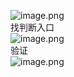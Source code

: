 ![image.png](https://cdn.nlark.com/yuque/0/2023/png/22837360/1695866422190-7276c111-166d-423f-a546-3aadc51e4867.png#averageHue=%23f2f1f1&clientId=u24be56f7-63c2-4&from=paste&height=115&id=u84a185d3&originHeight=204&originWidth=696&originalType=binary&ratio=1.5&rotation=0&showTitle=false&size=32654&status=done&style=none&taskId=u2a1b4a9a-f0a6-4dd4-ade8-297b5115538&title=&width=391)<br />找判断入口<br />![image.png](https://cdn.nlark.com/yuque/0/2023/png/22837360/1695870864304-b35397ba-dfec-46d0-9d6f-69494e77f4bd.png#averageHue=%23fcfcfb&clientId=u24be56f7-63c2-4&from=paste&height=311&id=u81ba4408&originHeight=620&originWidth=1242&originalType=binary&ratio=1.5&rotation=0&showTitle=false&size=105478&status=done&style=none&taskId=u460f4440-905a-41a9-92d5-745ca37ba6b&title=&width=623)<br />验证<br />![image.png](https://cdn.nlark.com/yuque/0/2023/png/22837360/1695870908767-66cdfa0c-cf71-4d98-add3-84ad0243e18f.png#averageHue=%23f8f7f6&clientId=u24be56f7-63c2-4&from=paste&height=174&id=u48ef6c4f&originHeight=370&originWidth=910&originalType=binary&ratio=1.5&rotation=0&showTitle=false&size=57720&status=done&style=none&taskId=u5a11df02-f70d-4980-adf6-42f071c7677&title=&width=428.66668701171875)
